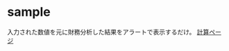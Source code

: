 # sample
入力された数値を元に財務分析した結果をアラートで表示するだけ。
<a href="https://t-ngtj.github.io/sampleHTML/">
計算ページ
</a>

